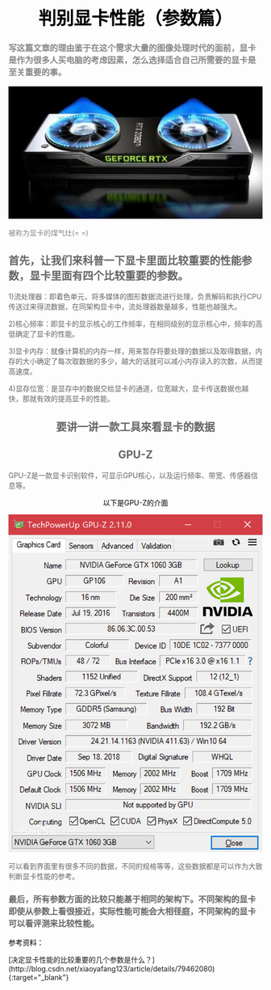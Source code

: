 <h1 style="color:black;font-size:35px;text-align:center;">判别显卡性能（参数篇）</h1>
<h3 style="color:#888888;font-size;35px">写这篇文章的理由鉴于在这个需求大量的图像处理时代的面前，显卡是作为很多人买电脑的考虑因素，怎么选择适合自己所需要的显卡是至关重要的事。
</h3>
<div>
<img src="lab4.2.jpg">
<p style="color:#888888;">被称为显卡的煤气灶(= =)</p>
</div>
<h2 style="color:#666666;font-size;30px;">首先，让我们来科普一下显卡里面比较重要的性能参数，显卡里面有四个比较重要的参数。</h2>
<p style="color:#666666;">1)流处理器：即着色单元，将多媒体的图形数据流进行处理，负责解码和执行CPU传送过来得流数据，在同架构显卡中，流处理器数量越多，性能也越强大。</p>
<p style="color:#666666;">2)核心频率：即显卡的显示核心的工作频率，在相同级别的显示核心中，频率的高低确定了显卡的性能。</p>
<p style="color:#666666;">3)显卡内存：就像计算机的内存一样，用来暂存将要处理的数据以及取得数据，内存的大小确定了每次取数据的多少，越大的话就可以减小内存读入的次数，从而提高速度。</p>
<p style="color:#666666;">4)显存位宽：是显存中的数据交给显卡的通道，位宽越大，显卡传送数据也越快，那就有效的提高显卡的性能。</p>
<h2 style="color:#666666;font-size;35px;text-align:center;">要讲一讲一款工具來看显卡的数据</h2>
<h2 style="color:#666666;font-size;35px;text-align:center;">GPU-Z</h2>

<p style="color:#666666">GPU-Z是一款显卡识别软件，可显示GPU核心，以及运行频率、带宽、传感器信息等。</p>

<p style="color:black;text-align:center;">以下是GPU-Z的介面</p>
<img src="lab4.1.jpg">

<p style="color:#666666">可以看到界面里有很多不同的数据，不同的规格等等，这些数据都是可以作为大致判断显卡性能的参考。</p>
<h3 style="color:#666666;font-style:bold;">最后，所有参数方面的比较只能基于相同的架构下。不同架构的显卡即使从参数上看很接近，实际性能可能会大相径庭，不同架构的显卡可以看评测来比较性能。</h3>

<p style="color:black;">参考资料：</p>
[决定显卡性能的比较重要的几个参数是什么？](http://blog.csdn.net/xiaoyafang123/article/details/79462080){:target="_blank"}
